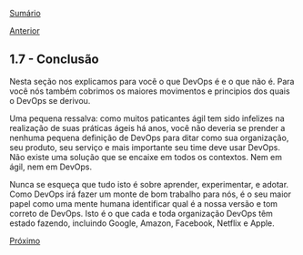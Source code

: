 [Sumário](https://github.com/lucasfantacuci/DevOpsRevelado/blob/master/README.md)


[Anterior](https://github.com/lucasfantacuci/DevOpsRevelado/blob/master/CHAPTER01/1-6-AGILEINFRASTRUCTURE.md)


## 1.7 - Conclusão

Nesta seção nos explicamos para você o que DevOps é e o que não é. Para você nós também cobrimos os maiores movimentos e principios dos quais o DevOps se derivou.


Uma pequena ressalva: como muitos paticantes ágil tem sido infelizes na realização de suas práticas ágeis há anos, você não deveria se prender a nenhuma pequena definição de DevOps para ditar como sua organização, seu produto, seu serviço e mais importante seu time deve usar DevOps. Não existe uma solução que se encaixe em todos os contextos. Nem em ágil, nem em DevOps.


Nunca se esqueça que tudo isto é sobre aprender, experimentar, e adotar. Como DevOps irá fazer um monte de bom trabalho para nós, é o seu maior papel como uma mente humana identificar qual é a nossa versão e tom correto de DevOps. Isto é o que cada e toda organização DevOps têm estado fazendo, incluindo Google, Amazon, Facebook, Netflix e Apple.


[Próximo](https://github.com/lucasfantacuci/DevOpsRevelado/blob/master/CHAPTER02/2-WHATISYOURPROBLEMSINTIWITHOUTDEVOPS.md)
